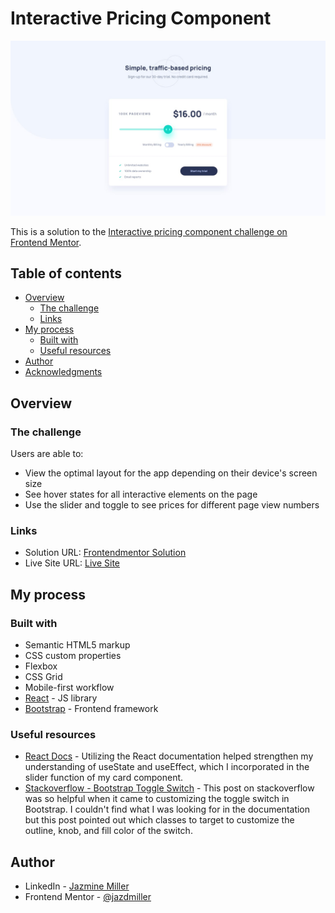 # Interactive Pricing Component


![Design preview for the Interactive pricing component coding challenge](./src/images/interactive-pricing-preview.jpeg)

This is a solution to the [Interactive pricing component challenge on Frontend Mentor](https://www.frontendmentor.io/challenges/interactive-pricing-component-t0m8PIyY8).
## Table of contents

- [Overview](#overview)
  - [The challenge](#the-challenge)
  - [Links](#links)
- [My process](#my-process)
  - [Built with](#built-with)
  - [Useful resources](#useful-resources)
- [Author](#author)
- [Acknowledgments](#acknowledgments)



## Overview

### The challenge

Users are able to:

- View the optimal layout for the app depending on their device's screen size
- See hover states for all interactive elements on the page
- Use the slider and toggle to see prices for different page view numbers


### Links

- Solution URL: [Frontendmentor Solution](https://www.frontendmentor.io/solutions/interactive-pricing-component-reactjs-bootstrap-css-hmtl-flexbox-q8cTVM6nvo)
- Live Site URL: [Live Site](https://interactive-component-demo.netlify.app/)

## My process

### Built with

- Semantic HTML5 markup
- CSS custom properties
- Flexbox
- CSS Grid
- Mobile-first workflow
- [React](https://reactjs.org/) - JS library
- [Bootstrap](https://getbootstrap.com/) - Frontend framework


### Useful resources

- [React Docs](https://react.dev/) - Utilizing the React documentation helped strengthen my understanding of useState and useEffect, which I incorporated in the slider function of my card component.
- [Stackoverflow - Bootstrap Toggle Switch](https://stackoverflow.com/questions/65245405/how-to-change-color-of-knob-in-bootstrap-5-switch) - This post on stackoverflow was so helpful when it came to customizing the toggle switch in Bootstrap. I couldn't find what I was looking for in the documentation but this post pointed out which classes to target to customize the outline, knob, and fill color of the switch.

## Author

- LinkedIn - [Jazmine Miller](https://www.linkedin.com/in/jazminemiller/)
- Frontend Mentor - [@jazdmiller](https://www.frontendmentor.io/profile/jazdmiller)

